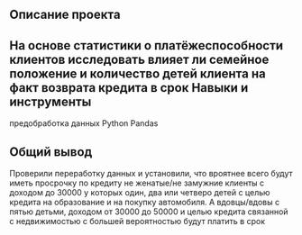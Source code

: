 Описание проекта
----

На основе статистики о платёжеспособности клиентов исследовать влияет ли семейное положение и количество детей клиента на факт возврата кредита в срок
Навыки и инструменты
---
предобработка данных
Python
Pandas

Общий вывод
---
Проверили переработку данных и установили, что вроятнее всего будут иметь просрочку по кредиту не женатые/не замужние клиенты с доходом до 30000 у которых один, два или четверо детей с целью кредита на образование и на покупку автомобиля. А вдовцы/вдовы с пятью детьми, доходом от 30000 до 50000 и целью кредита связанной с недвижимостью с большей вероятностью будут платить в срок
